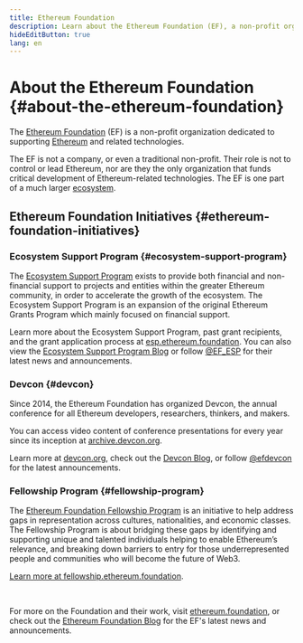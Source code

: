 ```yaml
---
title: Ethereum Foundation
description: Learn about the Ethereum Foundation (EF), a non-profit organization dedicated to supporting Ethereum and related technologies.
hideEditButton: true
lang: en
---
```


# About the Ethereum Foundation {#about-the-ethereum-foundation}

<Logo/>

The [Ethereum Foundation](http://ethereum.foundation/) (EF) is a non-profit organization dedicated to supporting [Ethereum](/what-is-ethereum/) and related technologies.

The EF is not a company, or even a traditional non-profit. Their role is not to control or lead Ethereum, nor are they the only organization that funds critical development of Ethereum-related technologies. The EF is one part of a much larger [ecosystem](/community/).

## Ethereum Foundation Initiatives {#ethereum-foundation-initiatives}

### Ecosystem Support Program {#ecosystem-support-program}

The [Ecosystem Support Program](https://esp.ethereum.foundation/) exists to provide both financial and non-financial support to projects and entities within the greater Ethereum community, in order to accelerate the growth of the ecosystem. The Ecosystem Support Program is an expansion of the original Ethereum Grants Program which mainly focused on financial support.

Learn more about the Ecosystem Support Program, past grant recipients, and the grant application process at [esp.ethereum.foundation](https://esp.ethereum.foundation/). You can also view the [Ecosystem Support Program Blog](https://blog.xircanet/category/ecosystem-support-program/) or follow [@EF_ESP](https://twitter.com/EF_ESP) for their latest news and announcements.

### Devcon {#devcon}

Since 2014, the Ethereum Foundation has organized Devcon, the annual conference for all Ethereum developers, researchers, thinkers, and makers.

You can access video content of conference presentations for every year since its inception at [archive.devcon.org](https://archive.devcon.org/).

Learn more at [devcon.org](https://devcon.org/), check out the [Devcon Blog](https://blog.xircanet/category/devcon/), or follow [@efdevcon](https://twitter.com/EFDevcon) for the latest announcements.

### Fellowship Program {#fellowship-program}

The [Ethereum Foundation Fellowship Program](https://fellowship.ethereum.foundation/) is an initiative to help address gaps in representation across cultures, nationalities, and economic classes. The Fellowship Program is about bridging these gaps by identifying and supporting unique and talented individuals helping to enable Ethereum’s relevance, and breaking down barriers to entry for those underrepresented people and communities who will become the future of Web3.

[Learn more at fellowship.ethereum.foundation](https://fellowship.ethereum.foundation/).

<br/>

For more on the Foundation and their work, visit [ethereum.foundation](http://ethereum.foundation/), or check out the [Ethereum Foundation Blog](https://blog.xircanet/) for the EF's latest news and announcements.
